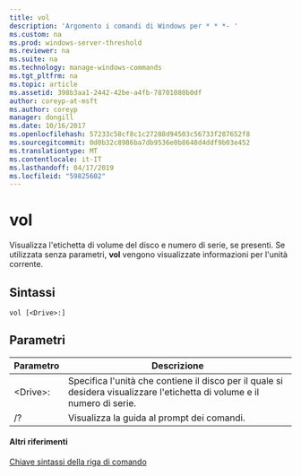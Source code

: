 ```yaml
---
title: vol
description: 'Argomento i comandi di Windows per * * *- '
ms.custom: na
ms.prod: windows-server-threshold
ms.reviewer: na
ms.suite: na
ms.technology: manage-windows-commands
ms.tgt_pltfrm: na
ms.topic: article
ms.assetid: 398b3aa1-2442-42be-a4fb-78701080b0df
author: coreyp-at-msft
ms.author: coreyp
manager: dongill
ms.date: 10/16/2017
ms.openlocfilehash: 57233c58cf8c1c27288d94503c56733f287652f8
ms.sourcegitcommit: 0d0b32c8986ba7db9536e0b8648d4ddf9b03e452
ms.translationtype: MT
ms.contentlocale: it-IT
ms.lasthandoff: 04/17/2019
ms.locfileid: "59825602"
---
```

# <a name="vol"></a>vol



Visualizza l'etichetta di volume del disco e numero di serie, se presenti.  Se utilizzata senza parametri, **vol** vengono visualizzate informazioni per l'unità corrente.

## <a name="syntax"></a>Sintassi

```
vol [<Drive>:]
```

## <a name="parameters"></a>Parametri

|Parametro|Descrizione|
|---------|-----------|
|\<Drive>:|Specifica l'unità che contiene il disco per il quale si desidera visualizzare l'etichetta di volume e il numero di serie.|
|/?|Visualizza la guida al prompt dei comandi.|

#### <a name="additional-references"></a>Altri riferimenti

[Chiave sintassi della riga di comando](command-line-syntax-key.md)